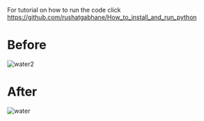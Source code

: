   For tutorial on how to run the code click https://github.com/rushatgabhane/How_to_install_and_run_python
# Before
![water2](https://user-images.githubusercontent.com/29673073/33230214-9f71804c-d1f8-11e7-9b28-7b35ddd20016.png)

# After
![water](https://user-images.githubusercontent.com/29673073/33230204-73823c38-d1f8-11e7-89a9-05246cf3ca2f.png)
